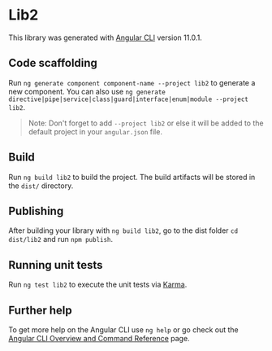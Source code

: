 # Lib2

This library was generated with [Angular CLI](https://github.com/angular/angular-cli) version 11.0.1.

## Code scaffolding

Run `ng generate component component-name --project lib2` to generate a new component. You can also use `ng generate directive|pipe|service|class|guard|interface|enum|module --project lib2`.
> Note: Don't forget to add `--project lib2` or else it will be added to the default project in your `angular.json` file. 

## Build

Run `ng build lib2` to build the project. The build artifacts will be stored in the `dist/` directory.

## Publishing

After building your library with `ng build lib2`, go to the dist folder `cd dist/lib2` and run `npm publish`.

## Running unit tests

Run `ng test lib2` to execute the unit tests via [Karma](https://karma-runner.github.io).

## Further help

To get more help on the Angular CLI use `ng help` or go check out the [Angular CLI Overview and Command Reference](https://angular.io/cli) page.
